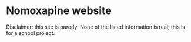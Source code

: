 # Nomoxapine website

Disclaimer: this site is parody! None of the listed information is real, this is for a school project.
